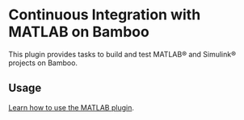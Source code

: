 # Continuous Integration with MATLAB on Bamboo
This plugin provides tasks to build and test MATLAB&reg; and Simulink&reg; projects on Bamboo.
## Usage
[Learn how to use the MATLAB plugin](https://github.com/mathworks/matlab-bamboo-plugin/wiki/Continuous-Integration-with-MATLAB).
